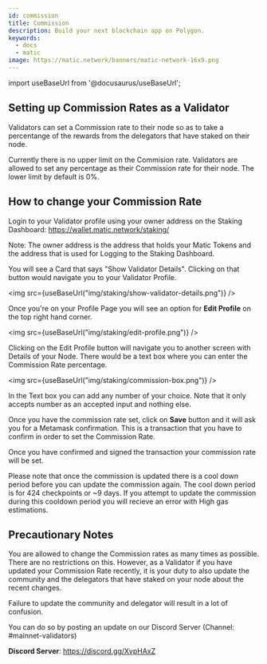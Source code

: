 ```yaml
---
id: commission
title: Commission
description: Build your next blockchain app on Polygon.
keywords:
  - docs
  - matic
image: https://matic.network/banners/matic-network-16x9.png 
---
```

import useBaseUrl from '@docusaurus/useBaseUrl';

## Setting up Commission Rates as a Validator

Validators can set a Commission rate to their node so as to take a percentange of the rewards from the delegators that have staked on their node.

Currently there is no upper limit on the Commision rate. Validators are allowed to set any percentage as their Commission rate for their node. The lower limit by default is 0%.

## How to change your Commission Rate

Login to your Validator profile using your owner address on the Staking Dashboard: https://wallet.matic.network/staking/

Note: The owner address is the address that holds your Matic Tokens and the address that is used for Logging to the Staking Dashboard.

You will see a Card that says "Show Validator Details". Clicking on that button would navigate you to your Validator Profile.

<img src={useBaseUrl("img/staking/show-validator-details.png")} />

Once you're on your Profile Page you will see an option for **Edit Profile** on the top right hand corner. 

<img src={useBaseUrl("img/staking/edit-profile.png")} />

Clicking on the Edit Profile button will navigate you to another screen with Details of your Node. There would be a text box where you can enter the Commission Rate percentage.

<img src={useBaseUrl("img/staking/commission-box.png")} />

In the Text box you can add any number of your choice. Note that it only accepts number as an accepted input and nothing else. 

Once you have the commission rate set, click on **Save** button and it will ask you for a Metamask confirmation. This is a transaction that you have to confirm in order to set the Commission Rate.

Once you have confirmed and signed the transaction your commission rate will be set.

Please note that once the commission is updated there is a cool down period before you can update the commission again. The cool down period is for 424 checkpoints or ~9 days. If you attempt to update the commission during this cooldown period you will recieve an error with High gas estimations.

## Precautionary Notes

You are allowed to change the Commission rates as many times as possible. There are no restrictions on this. However, as a Validator if you have updated your Commission Rate recently, it is your duty to also update the community and the delegators that have staked on your node about the recent changes.

Failure to update the community and delegator will result in a lot of confusion.

You can do so by posting an update on our Discord Server (Channel: #mainnet-validators)

**Discord Server**: https://discord.gg/XvpHAxZ


